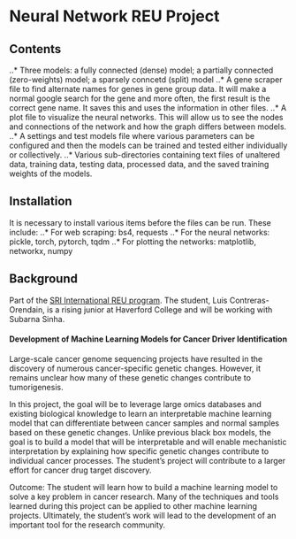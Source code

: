 # Neural Network REU Project

## Contents
..* Three models: a fully connected (dense) model; a partially connected (zero-weights) model; a sparsely conncetd (split) model
..* A gene scraper file to find alternate names for genes in gene group data. It will make a normal google search for the gene and more often, the first result is the correct gene name. It saves this and uses the information in other files.
..* A plot file to visualize the neural networks. This will allow us to see the nodes and connections of the network and how the graph differs between models.
..* A settings and test models file where various parameters can be configured and then the models can be trained and tested either individually or collectively.
..* Various sub-directories containing text files of unaltered data, training data, testing data, processed data, and the saved training weights of the models. 

## Installation
It is necessary to install various items before the files can be run. These include:
..* For web scraping: bs4, requests
..* For the neural networks: pickle, torch, pytorch, tqdm
..* For plotting the networks: matplotlib, networkx, numpy

## Background
Part of the [SRI International REU program](https://www.sri.com/careers/research-experience-undergraduates-program). The student, Luis Contreras-Orendain, is a rising junior at Haverford College and will be working with Subarna Sinha. 

#### Development of Machine Learning Models for Cancer Driver Identification
Large-scale cancer genome sequencing projects have resulted in the discovery of numerous cancer-specific genetic changes. However, it remains unclear how many of these genetic changes contribute to tumorigenesis.

In this project, the goal will be to leverage large omics databases and existing biological knowledge to learn an interpretable machine learning model that can differentiate between cancer samples and normal samples based on these genetic changes. Unlike previous black box models, the goal is to build a model that will be interpretable and will enable mechanistic interpretation by explaining how specific genetic changes contribute to individual cancer processes. The student’s project will contribute to a larger effort for cancer drug target discovery.

Outcome: The student will learn how to build a machine learning model to solve a key problem in cancer research. Many of the techniques and tools learned during this project can be applied to other machine learning projects. Ultimately, the student’s work will lead to the development of an important tool for the research community.
